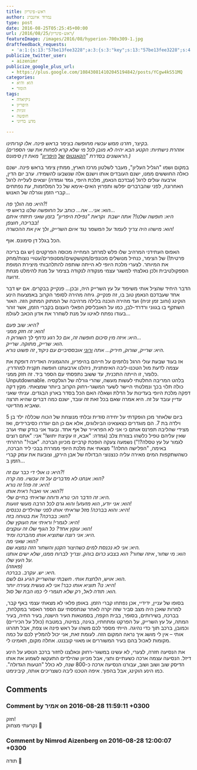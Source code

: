 ```yaml
---
title: ראש-פינריון
author: נמרוד איזנברג
type: post
date: 2016-08-25T05:25:45+00:00
url: /2016/08/25/ראש-פינריון/
featureImage: /images/2016/08/hyperion-700x309-1.jpg
draftfeedback_requests:
  - 'a:1:{s:13:"57be13fee3228";a:3:{s:3:"key";s:13:"57be13fee3228";s:4:"time";s:10:"1472074750";s:7:"user_id";s:8:"91501967";}}'
publicize_twitter_user:
  - aizenimr
publicize_google_plus_url:
  - https://plus.google.com/108430814102045194842/posts/YCgw4kS51MQ
categories:
  - הוא והיא
  - הומור
tags:
  - גיקיאדה
  - היפריון
  - זוגיות
  - חופשה
  - מדע בדיוני

---
```

_בקיצר, חזרנו ממש עכשיו מחופשה בצימר בראש פינה. אלו קורותינו.  
(אזהרת נישתיות: הקטע הבא יהיה לא מובן לכל מי שלא קרא לפחות את שני הספרים הראשונים בסדרת "[הקאנטוס][1] [של][2] [היפריון][3]" מאת דן סימונס.)_

במקום ושמו "הגליל העליון", מעבר לשלטון מרכז הארץ, ממתין צימר בראש פינה. ישנם כאלה החוששים ממנו, ישנם העובדים אותו וישנם אלה שנשבעו להשמידו. ערב יום הדין, ארבעה עולים לרגל (עבדכם הנאמן, מלכת היופי, גמד וגמדה) יוצאים לעלייה לרגל האחרונה, לפני שהברברים יפלשו ותפרוץ האים-אימא של כל המלחמות, עת נפתחים קברי הזמן וגורלה של האנוש&#8230;

_היא: מה הולך פה?!_  
 _הוא: אני&#8230; אה&#8230; כותב על החופשה שלנו בראש פי&#8230;_  
 _היא: חופשה שלנו!? אתה ישבת  וקראת "נפילת היפריון" בזמן שאני תיזזתי איתם בבריכה, חוצפן!_  
 _הוא: מישהו היה צריך לעמוד על המשמר נגד איום השרייק, ולך אין את ההכשרה!_

הכל בגלל דן סימונס. אוף.

האפוס העתידני המרהיב שלו פלש למרחב המחייה מכוסה הפרקטים (יש גם בריכה פרטית!) של הצימר, כנחיל מנושלים מכונפים/מקושקשים/מסנופרים/עטויי נוצות/מחק את המיותר. לצערי מלכת היופי לא הייתה שותפה להתלהבותי מיצירת המופת הספקולטיבית ולכן נאלצתי למשגר עצמי מנקודה לנקודה בצימר על מנת להימלט מנחת זרועה.

הדבר היחיד שהציל אותי משיפוד על עץ השרייק היה, ובכן&#8230; פנקייק בבקרים. אם יש דבר אחד שעבדכם הנאמן טוב בו, זה פנקייק. גיחה מהירה לסופר הקרוב באמצעות הינע הוקינג (וחוב זמן זניח) ועד מהירה הוכנה בלילה מרהיבה של המתוק המתוק הזה. האור השתקף בו בגווני ורדרד-לבן, כמו על האובליסק הפאלי העצום בקברי הזמן, אשר זוהר בעודו נפתח לאיטו על מנת לשחרר את אדון הכאב לעולמ&#8230;

_היא: שוב פעם?_  
 _הוא: זה חזק ממני!_  
 _היא: איזה מין סיכום חופשה זה, אם כל רגע נדחף לך השורוק ה&#8230;_  
 _הוא: שרייק, מתוקה. שרייק._  
 _היא: שרייק, שורוק, חיריק&#8230; אתה [ורוני][4] אובססיביים עם ניקוד, זה פשוט נורא._

אז בעוד שבעת עולי הרגל נלחמים על חייהם בהיפריון, וההגמוניה האדירה דופקת את עצמה לדעת מול הטכנו-ליבה האימתנית, ניהלנו ארבעתנו חופשה תקנית למהדרין. כלומר, זו הייתה התכנית, עד ששוב נתפסתי עם הספר ביד. זה חזק ממני. Unputdownable. בלהט המריבה החלטתי לעשות מעשה, שהרי גורלה של הגלקסיה כולה תלוי בכך ונמלטתי היישר לשער המשגר-רחוק הקרוב ביותר שמצאתי. מקץ דקה דפקה מלכת היופי בעדינות על הדלת ושאלה האם הכל בסדר בארון הבגדים. עניתי שאני עדיין עובד על זה. היא אמרה שאם בכל זאת זה עובד, ישנם כמה דברים שהיא תרצה שאביא מהדיוטי.

ביום שלאחר מכן הופקדתי על יחידה סודית ובלתי מנוצחת של _הכוח_ שכללה ילד בן 5 וילדה בת 7. הם מוגדרים כצאצאינו הביולוגים, אלא אם כן הם יוגדרו כסיברידים, ואז מצידי שהליבה תפרנס אותם כי אני לא הפראייר של אף אחד. ובעוד אני בודק שתי וערב שאין עליהם טפיל כלשהו בצורת צלב (גמדה: "אבא, זו עקיצת יתוש!" אני: "אתם רוצים לגמור על עץ טסלה?!") נשמעה צעקה הופכת קרביים מכיוון הברכה. "אבוי!" הרהרתי באימה, "הפלישה החלה!" מצאתי את מלכת היופי ממררת בבכי ליד הברכה, כשהשתקפות המים מאירה עליה כנצנוצי הבדולח של אבן הירקן, וצובעת את עמק קברי הזמן ב&#8230;

_היא: נו אולי די כבר עם זה?!_  
 _הוא: אנחנו לא מדברים על זה עכשיו. מה קרה?  
היא: זה פה! זה נורא!_  
 _הוא: אוי ואבוי! ראית אותו?!_  
 _היא: זה הדבר הכי נורא ודוחה שראיתי בחיים שלי._  
 _הוא: אני יודע, הוא מזעזע! והוא גרם לכל הרבה מעשי זוועות!_  
 _היא: והוא בברכה! מזל שראיתי אותו לפני שהילדים נכנסים!_  
 _הוא: בברכה? את בטוחה בזה?_  
 _היא: לגמרי! וראיתי את העוקץ שלו!_  
 _הוא: עוקץ אחד? כל הגוף שלו זה עוקצים!_  
 _היא: אני רוצה שתוציא אותו מהברכה ומיד._  
 _הוא: שאני מה?_  
 _היא: אני לא נכנסת למים כשהיצור הקטן והשחור הזה נמצא שם._  
 _הוא: מי שחור, איזה שחור? הוא בצבע כרום בוהק. וצריך לברוח ממנו, שלא ישים אותנו על העץ שלו._  
 _(פאוזה)_  
 _היא: יש. עקרב. בברכה._  
 _הוא: אויש, הלחצת אותי. חשבתי שהשרייק הגיע גם לשם._  
 _היא: נו? תוציא אותו כבר! אני לא נעשית צעירה יותר!_  
 _הוא: תודה לאל, רק שלא תגמרי לי כמו הבת של סול._

בסופו של עניין, ידידיי, אכן נפתחו קברי הזמן. באופן פלאי לא מצאתי עצמי באף קבר, למרות שאכן היה מצב סביר שזה יקרה לאחר שנתפסתי עם הספר האסור במקלחת, בברכה, בשירותים, בסופר, בבית הקפה, בסמטאות העיר הישנה, בעיר החיה, בעיר המתה, על עץ השרייק, על הפרקט ומתחתיו, בגינה, במיטה, במטבח (כולל על הכיריים) וכמובן, ברכב תוך כדי נהיגה. הייתי מספר לכם משהו על ראש פינה או צפת, אבל תהרגו אותי &#8211; אין לי מושג איך נראה המקום הזה. לעומת זאת, אני יכול להמליץ לכם על כמה מקומות לאכול בהם בעיר המשוררים או מאווי קובננט. אחלה מקום, תאמינו לי.

את הנסיעה חזרה, לצערי, לא עשינו במשגר-רחוק ונאלצנו לחזור ברכב הנוסע על הינע דיזל. הנסיעה עצמה ארכה כשעתיים וחצי, אבל מכיוון שהילדים התעקשו לשמוע את אותו הדיסק שוב ושוב ושוב, עבורנו הנסיעה ארכה כ-800 שנה, לא כולל "הטעות הגדולה". כמו הינע הוקינג, אבל בהפוך. איפה הטכנו ליבה כשצריכים אותה, קיבינימט.

 [1]: http://www.blipanika.co.il/?p=33
 [2]: https://en.wikipedia.org/wiki/Hyperion_Cantos
 [3]: http://hyperioncantos.wikia.com/wiki/Hyperion_Cantos_Wiki
 [4]: http://gelbfish.com/

## Comments

### Comment by אמיר on 2016-08-28 11:59:11 +0300
חזק!  
נקרעתי מצחוק 🙂

### Comment by Nimrod Aizenberg on 2016-08-28 12:00:07 +0300
תודה 🙂